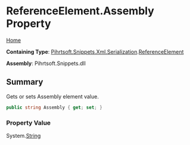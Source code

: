 # ReferenceElement\.Assembly Property

[Home](../../../../../../README.md)

**Containing Type**: [Pihrtsoft.Snippets.Xml.Serialization](../../README.md)\.[ReferenceElement](../README.md)

**Assembly**: Pihrtsoft\.Snippets\.dll

## Summary

Gets or sets Assembly element value\.

```csharp
public string Assembly { get; set; }
```

### Property Value

System\.[String](https://docs.microsoft.com/en-us/dotnet/api/system.string)

